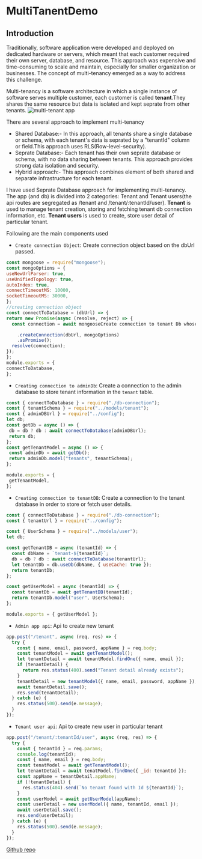 # MultiTanentDemo
## Introduction

Traditionally, software application were developed and deployed on dedicated hardware or servers, which meant that each customer required their own server, database, and resource. This approach was expensive and time-consuming to scale and maintain, especially for smaller organization or businesses.
The concept of multi-tenancy emerged as a way to address this challenge.

Multi-tenancy is a software architecture in which a single instance of software serves multiple customer, each customer is called **tenant**.They shares the same resource but data is isolated and kept seprate from other tenants.
![multi-tenant app](https://user-images.githubusercontent.com/91577031/225214500-ef2823c9-5d77-41c4-adac-7020406df2b5.png)

 There are several approach to implement multi-tenancy
 
 - Shared Database:- In this approach, all tenants share a single database or schema, with each tenant's data is seprated by a "tenantId" column or field.This approach uses RLS(Row-level-security).
 - Seprate Database:- Each tenant has their own seprate database or schema, with no data sharing between tenants. This approach provides strong data isolation and security.
 - Hybrid approach:- This approach combines  element of both shared and separate infrastructure for each tenant.
 
 I have used Seprate Database approach for implementing multi-tenancy.
 The app (and db) is divided into 2 categories: Tenant and Tenant users(the api routes are segregated as /tenant and /tenant/:tenantId/user).
 **Tenant** is used to manage tenant creation, storing and fetching tenant db connection information, etc.
 **Tenant users** is used to create, store user detail of particular tenant.
 
 
 Following are the main components used
  - `Create connection Object`: Create connection object based on the dbUrl passed.
  ```js
  const mongoose = require("mongoose");
const mongoOptions = {
  useNewUrlParser: true,
  useUnifiedTopology: true,
  autoIndex: true,
  connectTimeoutMS: 10000,
  socketTimeoutMS: 30000,
};
//creating connection object
const connectToDatabase = (dbUrl) => {
  return new Promise(async (resolve, reject) => {
    const connection = await mongooseCreate connection to tenant Db whose users details to be stored or fetched

      .createConnection(dbUrl, mongoOptions)
      .asPromise();
    resolve(connection);
  });
};
module.exports = {
  connectToDatabase,
};
```
- `Creating connection to adminDb`: Create a connection to the admin database to store tenant information in the `tenant` table.
 ```js
 const { connectToDatabase } = require("./db-connection");
const { tenantSchema } = require("../models/tenant");
const { adminDBUrl } = require("../config");
let db;
const getDb = async () => {
  db = db ? db : await connectToDatabase(adminDBUrl);
  return db;
};
const getTenantModel = async () => {
  const adminDb = await getDb();
  return adminDb.model("tenants", tenantSchema);
};

module.exports = {
  getTenantModel,
};
```
- `Creating connection to tenantDB`: Create a connection to the tenant database in order to store or fetch user details.
```js
const { connectToDatabase } = require("./db-connection");
const { tenantUrl } = require("../config");

const { UserSchema } = require("../models/user");
let db;

const getTenantDB = async (tenantId) => {
  const dbName = `tenant-${tenantId}`;
  db = db ? db : await connectToDatabase(tenantUrl);
  let tenantDb = db.useDb(dbName, { useCache: true });
  return tenantDb;
};

const getUserModel = async (tenantId) => {
  const tenantDb = await getTenantDB(tenantId);
  return tenantDb.model("user", UserSchema);
};

module.exports = { getUserModel };
```
- `Admin app api`: Api to create new tenant
```js
app.post("/tenant", async (req, res) => {
  try {
    const { name, email, password, appName } = req.body;
    const tenantModel = await getTenantModel();
    let tenantDetail = await tenantModel.findOne({ name, email });
    if (tenantDetail) {
      return res.status(400).send("Tenant detail already exists");
    }
    tenantDetail = new tenantModel({ name, email, password, appName });
    await tenantDetail.save();
    res.send(tenantDetail);
  } catch (e) {
    res.status(500).send(e.message);
  }
});
```
- `Tenant user api`: Api to create new user in particular tenant
```js
app.post("/tenant/:tenantId/user", async (req, res) => {
  try {
    const { tenantId } = req.params;
    console.log(tenantId);
    const { name, email } = req.body;
    const tenatModel = await getTenantModel();
    let tenantDetail = await tenatModel.findOne({ _id: tenantId });
    const appName = tenantDetail.appName;
    if (!tenantDetail) {
      res.status(404).send(`No tenant found with Id ${tenantId}`);
    }
    const userModel = await getUserModel(appName);
    const userDetail = new userModel({ name, tenantId, email });
    await userDetail.save();
    res.send(userDetail);
  } catch (e) {
    res.status(500).send(e.message);
  }
});
```
[Github repo](https://github.com/varsha766/MultiTanentDemo)
